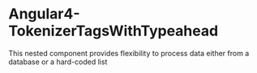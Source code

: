 # Angular4-TokenizerTagsWithTypeahead
This nested component provides flexibility to process data either from a database or a hard-coded list
